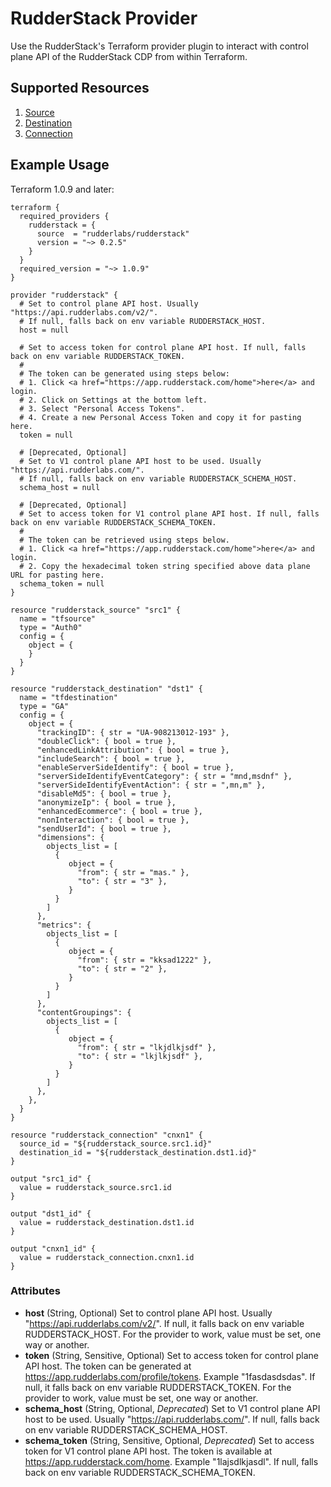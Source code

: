 # RudderStack Provider
Use the RudderStack's Terraform provider plugin to interact with control plane API of the RudderStack CDP from within Terraform.

## Supported Resources 
   1. [Source](resources/source.md)
   1. [Destination](resources/destination.md)
   1. [Connection](resources/connection.md)

## Example Usage 
Terraform 1.0.9 and later:
```
terraform {
  required_providers {
    rudderstack = {
      source  = "rudderlabs/rudderstack"
      version = "~> 0.2.5"
    }
  }
  required_version = "~> 1.0.9"
}

provider "rudderstack" {
  # Set to control plane API host. Usually "https://api.rudderlabs.com/v2/".
  # If null, falls back on env variable RUDDERSTACK_HOST.
  host = null

  # Set to access token for control plane API host. If null, falls back on env variable RUDDERSTACK_TOKEN.
  #
  # The token can be generated using steps below:
  # 1. Click <a href="https://app.rudderstack.com/home">here</a> and login.
  # 2. Click on Settings at the bottom left.
  # 3. Select "Personal Access Tokens".
  # 4. Create a new Personal Access Token and copy it for pasting here.
  token = null 

  # [Deprecated, Optional]
  # Set to V1 control plane API host to be used. Usually "https://api.rudderlabs.com/".
  # If null, falls back on env variable RUDDERSTACK_SCHEMA_HOST.
  schema_host = null

  # [Deprecated, Optional]
  # Set to access token for V1 control plane API host. If null, falls back on env variable RUDDERSTACK_SCHEMA_TOKEN.
  #
  # The token can be retrieved using steps below.
  # 1. Click <a href="https://app.rudderstack.com/home">here</a> and login.
  # 2. Copy the hexadecimal token string specified above data plane URL for pasting here.
  schema_token = null
}

resource "rudderstack_source" "src1" {
  name = "tfsource"
  type = "Auth0"
  config = {
    object = { 
    }
  }
}

resource "rudderstack_destination" "dst1" {
  name = "tfdestination"
  type = "GA"
  config = {
    object = { 
      "trackingID": { str = "UA-908213012-193" },
      "doubleClick": { bool = true },
      "enhancedLinkAttribution": { bool = true },
      "includeSearch": { bool = true },
      "enableServerSideIdentify": { bool = true },
      "serverSideIdentifyEventCategory": { str = "mnd,msdnf" },
      "serverSideIdentifyEventAction": { str = ",mn,m" },
      "disableMd5": { bool = true },
      "anonymizeIp": { bool = true },
      "enhancedEcommerce": { bool = true },
      "nonInteraction": { bool = true },
      "sendUserId": { bool = true },
      "dimensions": {
        objects_list = [
          {
             object = {
               "from": { str = "mas." },
               "to": { str = "3" },
             }
          }
        ]
      },
      "metrics": {
        objects_list = [
          {
             object = {
               "from": { str = "kksad1222" },
               "to": { str = "2" },
             }
          }
        ]
      },
      "contentGroupings": {
        objects_list = [
          {
             object = {
               "from": { str = "lkjdlkjsdf" },
               "to": { str = "lkjlkjsdf" },
             }
          }
        ]
      },
    },
  }
}

resource "rudderstack_connection" "cnxn1" {
  source_id = "${rudderstack_source.src1.id}" 
  destination_id = "${rudderstack_destination.dst1.id}"
}

output "src1_id" {
  value = rudderstack_source.src1.id
}

output "dst1_id" {
  value = rudderstack_destination.dst1.id
}

output "cnxn1_id" {
  value = rudderstack_connection.cnxn1.id
}

```

### Attributes 

- **host** (String, Optional)
  Set to control plane API host. Usually "https://api.rudderlabs.com/v2/". If null, it falls back on env variable RUDDERSTACK_HOST. For the provider to work, value must be set, one way or another.
- **token** (String, Sensitive, Optional)
  Set to access token for control plane API host. The token can be generated at https://app.rudderlabs.com/profile/tokens. Example "1fasdasdsdas". If null, it falls back on env variable RUDDERSTACK_TOKEN. For the provider to work, value must be set, one way or another.
- **schema_host** (String, Optional, *Deprecated*)
  Set to V1 control plane API host to be used. Usually "https://api.rudderlabs.com/". If null, falls back on env variable RUDDERSTACK_SCHEMA_HOST.
- **schema_token** (String, Sensitive, Optional, *Deprecated*)
  Set to access token for V1 control plane API host. The token is available at https://app.rudderstack.com/home. Example "1lajsdlkjasdl". If null, falls back on env variable RUDDERSTACK_SCHEMA_TOKEN.

